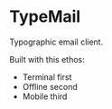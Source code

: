 TypeMail
========

Typographic email client.

Built with this ethos:

* Terminal first
* Offline second
* Mobile third

